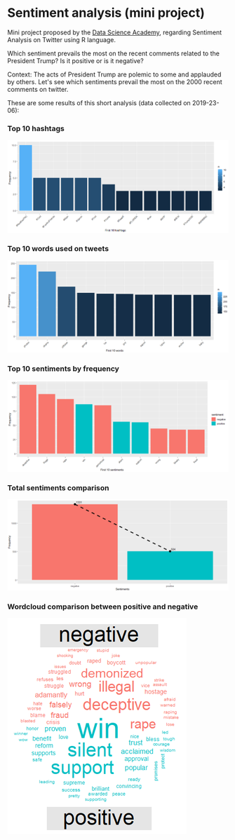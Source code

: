 # Sentiment analysis (mini project)

Mini project proposed by the [Data Science Academy](https://www.datascienceacademy.com.br/), regarding Sentiment Analysis on Twitter using R language.

Which sentiment prevails the most on the recent comments related to the
President Trump? Is it positive or is it negative?

Context: The acts of President Trump are polemic to some and applauded by others.
Let's see which sentiments prevail the most on the 2000 recent comments on twitter.

These are some results of this short analysis (data collected on 2019-23-06):

### Top 10 hashtags
<img src="Plots/geom_bar-hashtags.PNG" />

### Top 10 words used on tweets
<img src="Plots/geom_bar-words_used_on_tweets.PNG" />

### Top 10 sentiments by frequency
<img src="Plots/geom_bar-first_10_sentiments_by_frequency.PNG" />

### Total sentiments comparison
<img src="Plots/geom_bar-sentiments.PNG" />

### Wordcloud comparison between positive and negative
<img src="Plots/word_cloud_comparison.PNG" />
